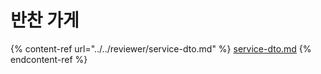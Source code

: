 # 반찬 가게

{% content-ref url="../../reviewer/service-dto.md" %}
[service-dto.md](../../reviewer/service-dto.md)
{% endcontent-ref %}
